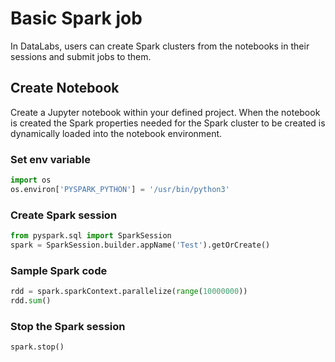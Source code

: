 # Basic Spark job

In DataLabs, users can create Spark clusters from the notebooks in
their sessions and submit jobs to them.

## Create Notebook

Create a Jupyter notebook within your defined project.
When the notebook is created the Spark properties needed
for the Spark cluster to be created is dynamically loaded into the notebook environment.

### Set env variable

```python
import os
os.environ['PYSPARK_PYTHON'] = '/usr/bin/python3'
```

### Create Spark session

```python
from pyspark.sql import SparkSession
spark = SparkSession.builder.appName('Test').getOrCreate()
```

### Sample Spark code

```python
rdd = spark.sparkContext.parallelize(range(10000000))
rdd.sum()
```

### Stop the Spark session

```python
spark.stop()
```
